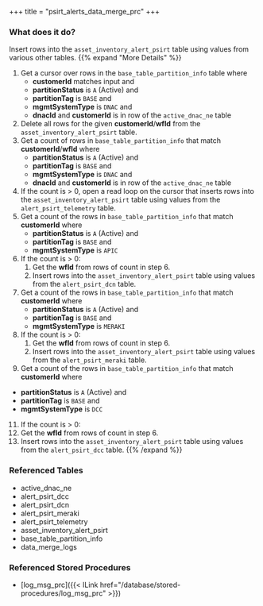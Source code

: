 +++
title = "psirt_alerts_data_merge_prc"
+++

### What does it do?
Insert rows into the `asset_inventory_alert_psirt` table using values from various other tables.
{{% expand "More Details" %}}
1. Get a cursor over rows in the `base_table_partition_info` table where
   - **customerId** matches input and
   - **partitionStatus** is `A` (Active) and
   - **partitionTag** is `BASE` and
   - **mgmtSystemType** is `DNAC` and
   - **dnacId** and **customerId** is in row of the `active_dnac_ne` table
2. Delete all rows for the given **customerId**/**wfId** from the `asset_inventory_alert_psirt` table.
3. Get a count of rows in `base_table_partition_info` that match **customerId**/**wfId** where
   - **partitionStatus** is `A` (Active) and
   - **partitionTag** is `BASE` and
   - **mgmtSystemType** is `DNAC` and
   - **dnacId** and **customerId** is in row of the `active_dnac_ne` table
4. If the count is > 0, open a read loop on the cursor that inserts rows into the `asset_inventory_alert_psirt` table using values from the `alert_psirt_telemetry` table.
6. Get a count of the rows in `base_table_partition_info` that match **customerId** where
   - **partitionStatus** is `A` (Active) and
   - **partitionTag** is `BASE` and
   - **mgmtSystemType** is `APIC`
7. If the count is > 0: 
   1. Get the **wfId** from rows of count in step 6.
   2. Insert rows into the `asset_inventory_alert_psirt` table using values from the `alert_psirt_dcn` table.
8. Get a count of the rows in `base_table_partition_info` that match **customerId** where
   - **partitionStatus** is `A` (Active) and
   - **partitionTag** is `BASE` and
   - **mgmtSystemType** is `MERAKI`
9. If the count is > 0: 
   1. Get the **wfId** from rows of count in step 6.
   2. Insert rows into the `asset_inventory_alert_psirt` table using values from the `alert_psirt_meraki` table.
10. Get a count of the rows in `base_table_partition_info` that match **customerId** where
   - **partitionStatus** is `A` (Active) and
   - **partitionTag** is `BASE` and
   - **mgmtSystemType** is `DCC`
11. If the count is > 0: 
   1. Get the **wfId** from rows of count in step 6.
   2. Insert rows into the `asset_inventory_alert_psirt` table using values from the `alert_psirt_dcc` table.
{{% /expand %}}

### Referenced Tables
- active_dnac_ne 
- alert_psirt_dcc
- alert_psirt_dcn
- alert_psirt_meraki
- alert_psirt_telemetry
- asset_inventory_alert_psirt 
- base_table_partition_info
- data_merge_logs

### Referenced Stored Procedures
- [log_msg_prc]({{< ILink href="/database/stored-procedures/log_msg_prc" >}})
